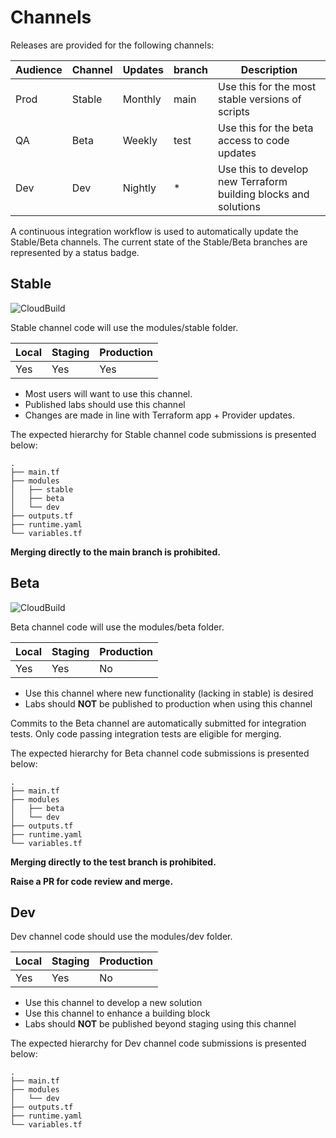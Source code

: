 # Channels

Releases are provided for the following channels:

| Audience | Channel | Updates   | branch      | Description |
|----------|---------|-----------|-------------|-------------|
| Prod | Stable  | Monthly   | main | Use this for the most stable versions of scripts |
| QA   | Beta    | Weekly    | test | Use this for the beta access to code updates |
| Dev  | Dev     | Nightly   | *    | Use this to develop new Terraform building blocks and solutions | 

A continuous integration workflow is used to automatically update the Stable/Beta channels.
The current state of the Stable/Beta branches are represented by a status badge.

## Stable

![CloudBuild](https://badger-kjyo252taq-uc.a.run.app/build/status?project=qwiklabs-resources&id=2585d58a-918e-4bf1-b4de-e1c3a2ed949c)

Stable channel code will use the modules/stable folder.

| Local | Staging | Production |
|-------|---------|------------|
| Yes   | Yes     | Yes        |

* Most users will want to use this channel.
* Published labs should use this channel
* Changes are made in line with Terraform app + Provider updates.

The expected hierarchy for Stable channel code submissions is presented below:

```
.
├── main.tf
├── modules
│   ├── stable 
│   ├── beta 
│   └── dev 
├── outputs.tf
├── runtime.yaml
└── variables.tf
```

__Merging directly to the main branch is prohibited.__


## Beta 

![CloudBuild](https://badger-kjyo252taq-uc.a.run.app/build/status?project=qwiklabs-resources&id=878a4ae2-099c-4458-a575-f0be99a621aa)

Beta channel code will use the modules/beta folder.

| Local | Staging | Production |
|-------|---------|------------|
| Yes   | Yes     | No         |

* Use this channel where new functionality (lacking in stable) is desired
* Labs should __NOT__ be published to production when using this channel

Commits to the Beta channel are automatically submitted for integration tests.
Only code passing integration tests are eligible for merging.

The expected hierarchy for Beta channel code submissions is presented below:

```
.
├── main.tf
├── modules
│   ├── beta
│   └── dev 
├── outputs.tf
├── runtime.yaml
└── variables.tf
```

__Merging directly to the test branch is prohibited.__

__Raise a PR for code review and merge.__ 


## Dev 


Dev channel code should use the modules/dev folder.

| Local | Staging | Production |
|-------|---------|------------|
| Yes   | Yes     | No         |

* Use this channel to develop a new solution
* Use this channel to enhance a building block
* Labs should __NOT__ be published beyond staging using this channel

The expected hierarchy for Dev channel code submissions is presented below:

```
.
├── main.tf
├── modules
│   └── dev 
├── outputs.tf
├── runtime.yaml
└── variables.tf
```
